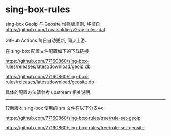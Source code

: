 # sing-box-rules
sing-box Geoip 与 Geosite 增强版规则, 移植自 https://github.com/Loyalsoldier/v2ray-rules-dat

GitHub Actions 每日自动更新, 同步上游.

在 sing-box 配置文件配置如下的下载链接

https://github.com/77160860/sing-box-rules/releases/latest/download/geoip.db

https://github.com/77160860/sing-box-rules/releases/latest/download/geosite.db

具体的配置方法请参考 upstream 相关说明.

---

较新版本 sing-box 使用的 srs 文件在以下分支中:

https://github.com/77160860/sing-box-rules/tree/rule-set-geoip

https://github.com/77160860/sing-box-rules/tree/rule-set-geosite

